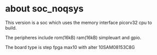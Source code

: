 # about soc_noqsys

This version is a soc which uses the memory interface picorv32 cpu to build.

The peripheres include rom(16kB) ram(16kB) simpleuart and gpio.

The board type is step fpga max10 with alter 10SAM08153C8G
